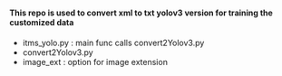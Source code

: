 #### This repo is used to convert xml to txt yolov3 version for training the customized data
#### 

- itms_yolo.py : main func calls convert2Yolov3.py
- convert2Yolov3.py  
- image_ext : option for image extension 